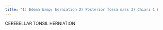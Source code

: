 ```yaml
---
title: "1) Edema &amp; herniation 2) Posterior fossa mass 3) Chiari 1 &amp; 2 4) Intracranial hypotension"
---
```

CEREBELLAR 
TONSIL HERNIATION

